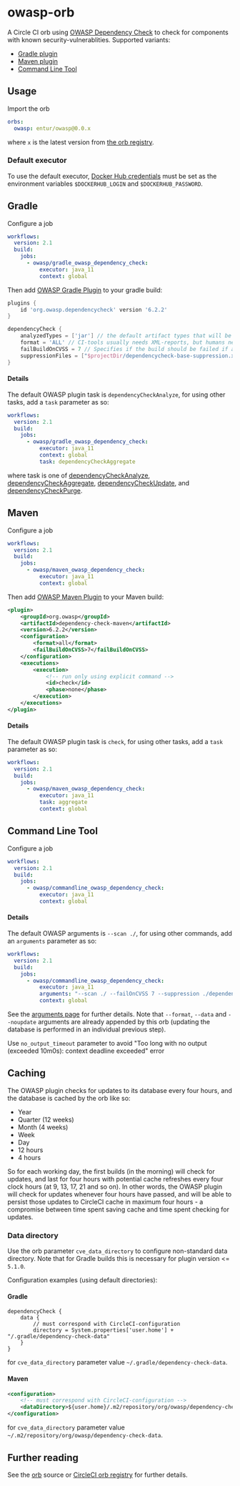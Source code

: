
# owasp-orb
A Circle CI orb using [OWASP Dependency Check](https://jeremylong.github.io/DependencyCheck/) to check for components with known security-vulnerablities. Supported variants:

  * [Gradle plugin](https://jeremylong.github.io/DependencyCheck/dependency-check-gradle/index.html)
  * [Maven plugin](https://jeremylong.github.io/DependencyCheck/dependency-check-maven/index.html)
  * [Command Line Tool](https://jeremylong.github.io/DependencyCheck/dependency-check-cli/index.html)

## Usage
Import the orb

```yaml
orbs:
  owasp: entur/owasp@0.0.x
```
where `x` is the latest version from [the orb registry](https://circleci.com/orbs/registry/orb/entur/owasp).

### Default executor
To use the default executor, [Docker Hub credentials](https://circleci.com/docs/2.0/private-images/) must be set as the environment variables `$DOCKERHUB_LOGIN` and `$DOCKERHUB_PASSWORD`.

## Gradle

Configure a job

```yaml
workflows:
  version: 2.1
  build:
    jobs:
      - owasp/gradle_owasp_dependency_check:
          executor: java_11
          context: global
```

Then add [OWASP Gradle Plugin](https://github.com/jeremylong/DependencyCheck) to your gradle build:

```groovy
plugins {
    id 'org.owasp.dependencycheck' version '6.2.2'
}

dependencyCheck {
    analyzedTypes = ['jar'] // the default artifact types that will be analyzed.
    format = 'ALL' // CI-tools usually needs XML-reports, but humans needs HTML.
    failBuildOnCVSS = 7 // Specifies if the build should be failed if a CVSS score equal to or above a specified level is identified.
    suppressionFiles = ["$projectDir/dependencycheck-base-suppression.xml"] // specify a list of known issues which contain false-positives
}
```

#### Details
The default OWASP plugin task is `dependencyCheckAnalyze`, for using other tasks, add a `task` parameter as so:

```yaml
workflows:
  version: 2.1
  build:
    jobs:
      - owasp/gradle_owasp_dependency_check:
          executor: java_11
          context: global
          task: dependencyCheckAggregate
```

where task is one of [dependencyCheckAnalyze](https://jeremylong.github.io/DependencyCheck/dependency-check-gradle/configuration.html), [dependencyCheckAggregate](https://jeremylong.github.io/DependencyCheck/dependency-check-gradle/configuration-aggregate.html), [dependencyCheckUpdate](https://jeremylong.github.io/DependencyCheck/dependency-check-gradle/configuration-update.html), and [dependencyCheckPurge](https://jeremylong.github.io/DependencyCheck/dependency-check-gradle/configuration-purge.html).

## Maven 
Configure a job

```yaml
workflows:
  version: 2.1
  build:
    jobs:
      - owasp/maven_owasp_dependency_check:
          executor: java_11
          context: global
```

Then add [OWASP Maven Plugin](https://jeremylong.github.io/DependencyCheck/dependency-check-maven/index.html) to your Maven build:

```xml
<plugin>
    <groupId>org.owasp</groupId>
    <artifactId>dependency-check-maven</artifactId>
    <version>6.2.2</version>
    <configuration>
        <format>all</format>
        <failBuildOnCVSS>7</failBuildOnCVSS>
    </configuration>
    <executions>
        <execution>
            <!-- run only using explicit command -->
            <id>check</id>
            <phase>none</phase>
        </execution>
    </executions>
</plugin>

```

#### Details

The default OWASP plugin task is `check`, for using other tasks, add a `task` parameter as so:

```yaml
workflows:
  version: 2.1
  build:
    jobs:
      - owasp/maven_owasp_dependency_check:
          executor: java_11
          task: aggregate
          context: global
```

## Command Line Tool
Configure a job

```yaml
workflows:
  version: 2.1
  build:
    jobs:
      - owasp/commandline_owasp_dependency_check:
          executor: java_11
          context: global
```
#### Details
The default OWASP arguments is `--scan ./`, for using other commands, add an `arguments` parameter as so:

```yaml
workflows:
  version: 2.1
  build:
    jobs:
      - owasp/commandline_owasp_dependency_check:
          executor: java_11
          arguments: "--scan ./ --failOnCVSS 7 --suppression ./dependency-check-suppressions.xml"
          context: global
```

See the [arguments page](https://jeremylong.github.io/DependencyCheck/dependency-check-cli/arguments.html) for further details. Note that `--format`, `--data` and `--noupdate` arguments are already appended by this orb (updating the database is performed in an individual previous step).

Use `no_output_timeout` parameter to avoid "Too long with no output (exceeded 10m0s): context deadline exceeded" error
## Caching
The OWASP plugin checks for updates to its database every four hours, and the database is cached by the orb like so:

 * Year
 * Quarter (12 weeks)
 * Month (4 weeks)
 * Week
 * Day
 * 12 hours
 * 4 hours

So for each working day, the first builds (in the morning) will check for updates, and last for four hours with potential cache refreshes every four clock hours (at 9, 13, 17, 21 and so on). In other words, the OWASP plugin will check for updates whenever four hours have passed, and will be able to persist those updates to CircleCI cache in maximum four hours - a compromise between time spent saving cache and time spent checking for updates.

### Data directory
Use the orb parameter `cve_data_directory` to configure non-standard data directory. Note that for Gradle builds this is necessary for plugin version <= `5.1.0`.

Configuration examples (using default directories):

#### Gradle

```
dependencyCheck {
    data {
        // must correspond with CircleCI-configuration
        directory = System.properties['user.home'] + "/.gradle/dependency-check-data" 
    }
}
```

for `cve_data_directory` parameter value `~/.gradle/dependency-check-data`.

#### Maven 

```xml
<configuration>
    <!-- must correspond with CircleCI-configuration -->
    <dataDirectory>${user.home}/.m2/repository/org/owasp/dependency-check-data</dataDirectory>
</configuration>
```

for `cve_data_directory` parameter value `~/.m2/repository/org/owasp/dependency-check-data`.

## Further reading
See the [orb](/src/@orb.yml) source or [CircleCI orb registry](https://circleci.com/orbs/registry/orb/entur/owasp) for further details.
